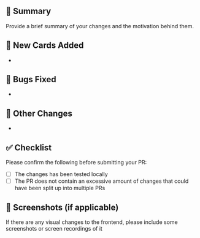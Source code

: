 ## 📝 Summary

Provide a brief summary of your changes and the motivation behind them.

## 🎴 New Cards Added

- 

## 🐞 Bugs Fixed

- 

## 🔧 Other Changes

- 

## ✅ Checklist

Please confirm the following before submitting your PR:

- [ ] The changes has been tested locally
- [ ] The PR does not contain an excessive amount of changes that could have been split up into multiple PRs

## 📸 Screenshots (if applicable)

If there are any visual changes to the frontend, please include some screenshots or screen recordings of it